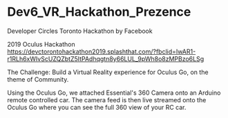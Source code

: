 # Dev6_VR_Hackathon_Prezence
Developer Circles Toronto Hackathon by Facebook

2019 Oculus Hackathon
https://devctorontohackathon2019.splashthat.com/?fbclid=IwAR1-r1RLh6xWIvScUZQZbtZ5ItPAdhqgtn8y66LUL_9pWh8o8zMPBzo6LSg

The Challenge: Build a Virtual Reality experience for Oculus Go, on the theme of Community.

Using the Oculus Go, we attached Essential's 360 Camera onto an Arduino remote controlled car. The camera feed is then live streamed onto the Oculus Go where you can see the full 360 view of your RC car.
